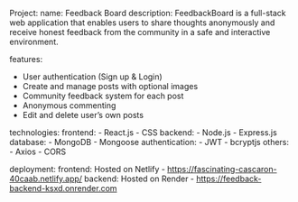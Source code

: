 Project:
  name: Feedback Board
  description: 
    FeedbackBoard is a full-stack web application that enables users to share thoughts anonymously 
    and receive honest feedback from the community in a safe and interactive environment.

features:
  - User authentication (Sign up & Login)
  - Create and manage posts with optional images
  - Community feedback system for each post
  - Anonymous commenting
  - Edit and delete user’s own posts

technologies:
  frontend:
    - React.js
    - CSS
  backend:
    - Node.js
    - Express.js
  database:
    - MongoDB
    - Mongoose
  authentication:
    - JWT
    - bcryptjs
  others:
    - Axios
    - CORS

deployment:
  frontend: Hosted on Netlify - https://fascinating-cascaron-40caab.netlify.app/
  backend: Hosted on Render - https://feedback-backend-ksxd.onrender.com
